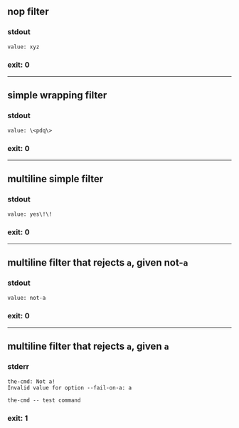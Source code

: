 ## nop filter

### stdout
```
value: xyz
```

### exit: 0

- - - - - - - - - -

## simple wrapping filter

### stdout
```
value: \<pdq\>
```

### exit: 0

- - - - - - - - - -

## multiline simple filter

### stdout
```
value: yes\!\!
```

### exit: 0

- - - - - - - - - -

## multiline filter that rejects `a`, given not-`a`

### stdout
```
value: not-a
```

### exit: 0

- - - - - - - - - -

## multiline filter that rejects `a`, given `a`

### stderr
```
the-cmd: Not a!
Invalid value for option --fail-on-a: a

the-cmd -- test command
```

### exit: 1
